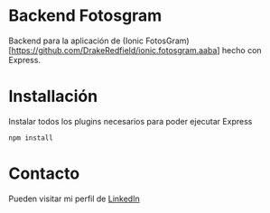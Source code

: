 # Backend Fotosgram

Backend para la aplicación de (Ionic FotosGram)[https://github.com/DrakeRedfield/ionic.fotosgram.aaba] hecho con Express.

# Installación

Instalar todos los plugins necesarios para poder ejecutar Express

```
npm install
```

# Contacto
Pueden visitar mi perfil de [LinkedIn](https://www.linkedin.com/in/angel-antonio-barco-alfaro-b36b6316a/)
